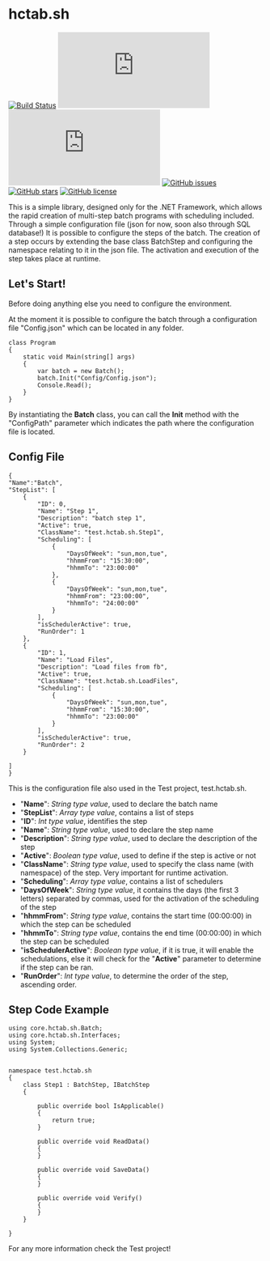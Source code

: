 
# hctab.sh
[![Build Status](https://travis-ci.org/NukeDev/hctab.sh.svg?branch=master)](https://travis-ci.org/NukeDev/hctab.sh)
[![Nuget Version](https://img.shields.io/nuget/v/core.hctab.sh)](https://www.nuget.org/packages/core.hctab.sh)
[![Nuget](https://img.shields.io/nuget/dt/core.hctab.sh)](https://www.nuget.org/packages/core.hctab.sh)
[![GitHub issues](https://img.shields.io/github/issues/NukeDev/hctab.sh.svg)](https://github.com/NukeDev/hctab.sh/issues) 
[![GitHub stars](https://img.shields.io/github/stars/NukeDev/hctab.sh.svg)](https://github.com/NukeDev/hctab.sh/stargazers) 
[![GitHub license](https://img.shields.io/badge/license-AGPL-blue.svg)](https://raw.githubusercontent.com/NukeDev/hctab.sh/master/LICENSE)

This is a simple library, designed only for the .NET Framework, which allows the rapid creation of multi-step batch programs with scheduling included.
Through a simple configuration file (json for now, soon also through SQL database!) It is possible to configure the steps of the batch. The creation of a step occurs by extending the base class BatchStep and configuring the namespace relating to it in the json file. The activation and execution of the step takes place at runtime.

## Let's Start!

Before doing anything else you need to configure the environment.

At the moment it is possible to configure the batch through a configuration file "Config.json" which can be located in any folder. 

    class Program
    {
        static void Main(string[] args)
        {
            var batch = new Batch();
            batch.Init("Config/Config.json");
            Console.Read();
        }
    }
By instantiating the **Batch** class, you can call the **Init** method with the "ConfigPath" parameter which indicates the path where the configuration file is located.
## Config File

    {
	"Name":"Batch",
	"StepList": [
		{
			"ID": 0,
			"Name": "Step 1",
			"Description": "batch step 1",
			"Active": true,
			"ClassName": "test.hctab.sh.Step1",
			"Scheduling": [
				{
					"DaysOfWeek": "sun,mon,tue",
					"hhmmFrom": "15:30:00",
					"hhmmTo": "23:00:00"
				},
				{
					"DaysOfWeek": "sun,mon,tue",
					"hhmmFrom": "23:00:00",
					"hhmmTo": "24:00:00"
				}
			],
			"isSchedulerActive": true,
			"RunOrder": 1
		},
		{
			"ID": 1,
			"Name": "Load Files",
			"Description": "Load files from fb",
			"Active": true,
			"ClassName": "test.hctab.sh.LoadFiles",
			"Scheduling": [
				{
					"DaysOfWeek": "sun,mon,tue",
					"hhmmFrom": "15:30:00",
					"hhmmTo": "23:00:00"
				}
			],
			"isSchedulerActive": true,
			"RunOrder": 2
		}
	
	]
	}
This is the configuration file also used in the Test project, test.hctab.sh.

- "**Name**": *String type value*, used to declare the batch name
- "**StepList**": *Array type value*, contains a list of steps
- "**ID**": *Int type value*, identifies the step
- "**Name**": *String type value*, used to declare the step name
- "**Description**": *String type value*, used to declare the description of the step 
- "**Active**": *Boolean type value*, used to define if the step is active or not
- "**ClassName**": *String type value*, used to specify the class name (with namespace) of the step. Very important for runtime activation.
- "**Scheduling**": *Array type value*, contains a list of schedulers
- "**DaysOfWeek**": *String type value*, it contains the days (the first 3 letters) separated by commas, used for the activation of the scheduling of the step
- "**hhmmFrom**": *String type value*, contains the start time (00:00:00) in which the step can be scheduled
- "**hhmmTo**": *String type value*, contains the end time (00:00:00) in which the step can be scheduled
- "**isSchedulerActive**": *Boolean type value*, if it is true, it will enable the schedulations, else it will check for the "**Active**" parameter to determine if the step can be ran.
- "**RunOrder**": *Int type value*, to determine the order of the step, ascending order.

## Step Code Example

    using core.hctab.sh.Batch;
	using core.hctab.sh.Interfaces;
	using System;
	using System.Collections.Generic;


	namespace test.hctab.sh
	{
	    class Step1 : BatchStep, IBatchStep
	    {

	        public override bool IsApplicable()
	        {
	            return true;
	        }

	        public override void ReadData()
	        {
	        }

	        public override void SaveData()
	        {
	        }

	        public override void Verify()
	        {
	        }
	    }
	   
	}


For any more information check the Test project!
